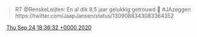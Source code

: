 > RT @RenskeLeijten: En al dik 8,5 jaar gelukkig getrouwd 🎉 \#JAzeggen https://twitter\.com/JaapJansen/status/1309088343083364352

<img src="../../media/tweet.ico" width="12" /> [Thu Sep 24 18:36:32 +0000 2020](https://twitter.com/DromerDenker/status/1309200057762226176)